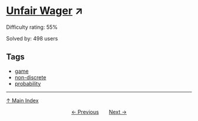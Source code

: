 # [Unfair Wager](https://projecteuler.net/problem=436) ↗️

Difficulty rating: 55%

Solved by: 498 users
## Tags

- [game](../tags/game.md)
- [non-discrete](../tags/non-discrete.md)
- [probability](../tags/probability.md)



---

[↑ Main Index](../README.md)


<div align=center><a href='435.md'>← Previous</a> &nbsp;&nbsp; &nbsp;&nbsp;  <a href='437.md'>Next →</a></div>
